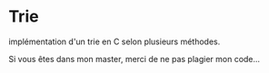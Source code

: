 # Trie
implémentation d'un trie en C selon plusieurs méthodes.

Si vous êtes dans mon master, merci de ne pas plagier mon code...
